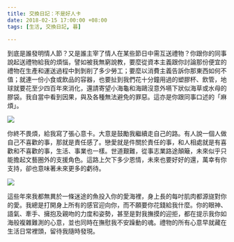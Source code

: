 ```yaml
---
title: 交換日記：不是好人卡
date: 2018-02-15 17:00:00 +08:00
tags: [生活, 交換日記, 暮]

---
```


  
  
  
到底是誰發明情人節？又是誰主宰了情人在某些節日中需互送禮物？你跟你的同事說起送禮物給我的煩惱，譬如被我無窮說教，要麼從資本主義跟你討論那份便宜的禮物在生產和運送過程中剝剝削了多少勞工；要麼以消費主義告訴你那東西如何不值；就連一份小食或飲品的容器，也要扯到我們花十分鐘用過的塑膠杯、飲管，地球就要花至少四百年來消化，還請寄望小海龜和海鷗沒意外嚥下狀似海草或水母的膠袋。我自當中看到因果，與及各種無法避免的罪惡。這亦是你跟同事口述的「麻煩」。  
  
[![](https://3.bp.blogspot.com/-cT3N1dL5emo/WoVLeSijs7I/AAAAAAAAF6w/K-Z9jZh_EXQCrUQYKFLTUvbAOtDh-Q2XwCLcBGAs/s320/IMG_4293.jpg)](https://3.bp.blogspot.com/-cT3N1dL5emo/WoVLeSijs7I/AAAAAAAAF6w/K-Z9jZh%5FEXQCrUQYKFLTUvbAOtDh-Q2XwCLcBGAs/s1600/IMG%5F4293.jpg)

  
你終不畏煩，給我寫了張心意卡。大意是鼓勵我繼續走自己的路。有人說一個人做自己不喜歡的事，那就是責任感了。戀愛就是件關於責任的事，和人相處就是有喜歡和不喜歡的事，生活、事業也一樣。世道艱難，從事志業路途顛簸，未來似乎只能擔起文藝圈外的支援角色。這路上欠下多少恩情，未來也要好好的還，萬幸有你支持，卻也意味著未來更多的虧待。  
  
[![](https://2.bp.blogspot.com/-GnSil-9j4UQ/WoVLeqmUIgI/AAAAAAAAF60/JUlaE2xWEZgj5CV67UD2DnFgvpivHr6pACEwYBhgL/s320/IMG_4294.jpg)](https://2.bp.blogspot.com/-GnSil-9j4UQ/WoVLeqmUIgI/AAAAAAAAF60/JUlaE2xWEZgj5CV67UD2DnFgvpivHr6pACEwYBhgL/s1600/IMG%5F4294.jpg)

  
這些年來我都無異於一條迷途的魚投入你的愛海裡，身上長的每吋肌肉都源旞對你的愛。我總是打開身上所有的感官迎向你，而不願要你花錢給我什麼。你的眼神、語氣、牽手、擁抱及親吻的力度和姿勢，甚至是對我撫摸的迎拒，都在提示我你如海般複雜難測的心意，並也同時在撫慰我不安躁動的魂。禮物的所有心意早就藏在生活日常裡頭，留待我隨時發現。  
  
  

